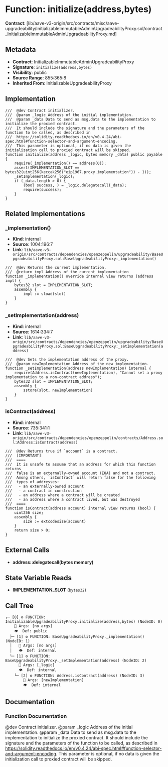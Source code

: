 # Function: initialize(address,bytes)

**Contract**: [lib/aave-v3-origin/src/contracts/misc/aave-upgradeability/InitializableImmutableAdminUpgradeabilityProxy.sol/contract_InitializableImmutableAdminUpgradeabilityProxy.md]

## Metadata

- **Contract**: InitializableImmutableAdminUpgradeabilityProxy
- **Signature**: `initialize(address,bytes)`
- **Visibility**: public
- **Source Range**: 855:365:8
- **Inherited From**: InitializableUpgradeabilityProxy

## Implementation

```solidity
///  @dev Contract initializer.
///  @param _logic Address of the initial implementation.
///  @param _data Data to send as msg.data to the implementation to initialize the proxied contract.
///  It should include the signature and the parameters of the function to be called, as described in
///  https://solidity.readthedocs.io/en/v0.4.24/abi-spec.html#function-selector-and-argument-encoding.
///  This parameter is optional, if no data is given the initialization call to proxied contract will be skipped.
function initialize(address _logic, bytes memory _data) public payable {
    require(_implementation() == address(0));
    assert(IMPLEMENTATION_SLOT == bytes32(uint256(keccak256("eip1967.proxy.implementation")) - 1));
    _setImplementation(_logic);
    if (_data.length > 0) {
        (bool success, ) = _logic.delegatecall(_data);
        require(success);
    }
}
```

## Related Implementations

### _implementation()

- **Kind**: internal
- **Source**: 1004:196:7
- **Link**: `lib/aave-v3-origin/src/contracts/dependencies/openzeppelin/upgradeability/BaseUpgradeabilityProxy.sol:BaseUpgradeabilityProxy:_implementation()`

```solidity
///  @dev Returns the current implementation.
///  @return impl Address of the current implementation
function _implementation() override internal view returns (address impl) {
    bytes32 slot = IMPLEMENTATION_SLOT;
    assembly {
        impl := sload(slot)
    }
}
```

### _setImplementation(address)

- **Kind**: internal
- **Source**: 1614:334:7
- **Link**: `lib/aave-v3-origin/src/contracts/dependencies/openzeppelin/upgradeability/BaseUpgradeabilityProxy.sol:BaseUpgradeabilityProxy:_setImplementation(address)`

```solidity
///  @dev Sets the implementation address of the proxy.
///  @param newImplementation Address of the new implementation.
function _setImplementation(address newImplementation) internal {
    require(Address.isContract(newImplementation), "Cannot set a proxy implementation to a non-contract address");
    bytes32 slot = IMPLEMENTATION_SLOT;
    assembly {
        sstore(slot, newImplementation)
    }
}
```

### isContract(address)

- **Kind**: internal
- **Source**: 735:341:1
- **Link**: `lib/aave-v3-origin/src/contracts/dependencies/openzeppelin/contracts/Address.sol:Address:isContract(address)`

```solidity
///  @dev Returns true if `account` is a contract.
///  [IMPORTANT]
///  ====
///  It is unsafe to assume that an address for which this function returns
///  false is an externally-owned account (EOA) and not a contract.
///  Among others, `isContract` will return false for the following
///  types of addresses:
///   - an externally-owned account
///   - a contract in construction
///   - an address where a contract will be created
///   - an address where a contract lived, but was destroyed
///  ====
function isContract(address account) internal view returns (bool) {
    uint256 size;
    assembly {
        size := extcodesize(account)
    }
    return size > 0;
}
```

## External Calls

- **address::delegatecall(bytes memory)**

## State Variable Reads

- **IMPLEMENTATION_SLOT** (`bytes32`)

## Call Tree

```
┌─ [0] ⚙️ FUNCTION: InitializableUpgradeabilityProxy.initialize(address,bytes) (NodeID: 0)
    💬 Args: [no args]
    👁️  Def: public
  ├─ [1] ⚙️ FUNCTION: BaseUpgradeabilityProxy._implementation() (NodeID: 1)
  │   💬 Args: [no args]
  │   👁️  Def: internal
  └─ [1] ⚙️ FUNCTION: BaseUpgradeabilityProxy._setImplementation(address) (NodeID: 2)
      💬 Args: [_logic]
      👁️  Def: internal
    └─ [2] ⚙️ FUNCTION: Address.isContract(address) (NodeID: 3)
        💬 Args: [newImplementation]
        👁️  Def: internal
```

## Documentation

### Function Documentation

 @dev Contract initializer.
 @param _logic Address of the initial implementation.
 @param _data Data to send as msg.data to the implementation to initialize the proxied contract.
 It should include the signature and the parameters of the function to be called, as described in
 https://solidity.readthedocs.io/en/v0.4.24/abi-spec.html#function-selector-and-argument-encoding.
 This parameter is optional, if no data is given the initialization call to proxied contract will be skipped.
